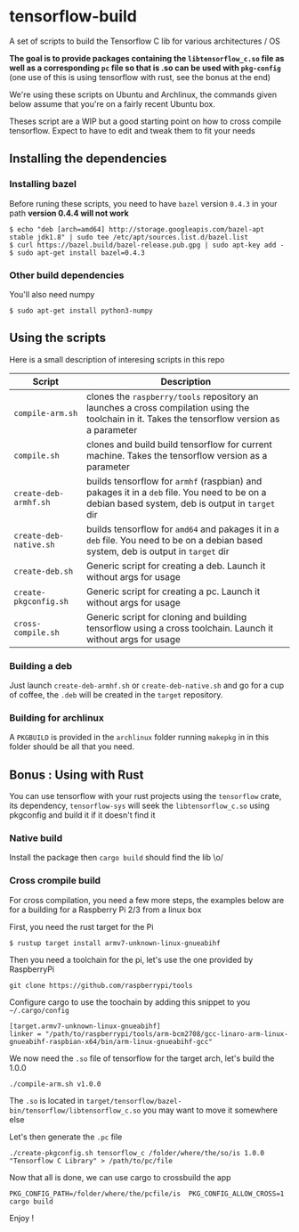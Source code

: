 # tensorflow-build

A set of scripts to build the Tensorflow C lib for various architectures / OS

**The goal is to provide packages containing the `libtensorflow_c.so` file as well as a corresponding `pc` file so that is .so can be used with `pkg-config`** (one use of this is using tensorflow with rust, see the bonus at the end)

We're using these scripts on Ubuntu and Archlinux, the commands given below assume that you're on a fairly recent Ubuntu box.

Theses script are a WIP but a good starting point on how to cross compile tensorflow. Expect to have to edit and tweak them to fit your needs 

## Installing the dependencies

### Installing bazel
Before runing these scripts, you need to have `bazel` version `0.4.3` in your path **version 0.4.4 will not work** 

```
$ echo "deb [arch=amd64] http://storage.googleapis.com/bazel-apt stable jdk1.8" | sudo tee /etc/apt/sources.list.d/bazel.list
$ curl https://bazel.build/bazel-release.pub.gpg | sudo apt-key add -
$ sudo apt-get install bazel=0.4.3
```

### Other build dependencies

You'll also need numpy 

```
$ sudo apt-get install python3-numpy
```

## Using the scripts

Here is a small description of interesing scripts in this repo

Script | Description
--- | ---
`compile-arm.sh` | clones the `raspberry/tools` repository an launches a cross compilation using the toolchain in it. Takes the tensorflow version as a parameter
`compile.sh` | clones and build build tensorflow for current machine. Takes the tensorflow version as a parameter
`create-deb-armhf.sh` | builds tensorflow for `armhf` (raspbian) and pakages it in a `deb` file. You need to be on a debian based system, deb is output in `target` dir
`create-deb-native.sh` | builds tensorflow for `amd64` and pakages it in a `deb` file. You need to be on a debian based system, deb is output in `target` dir
`create-deb.sh` | Generic script for creating a deb. Launch it without args for usage
`create-pkgconfig.sh` | Generic script for creating a pc. Launch it without args for usage
`cross-compile.sh` | Generic script for cloning and building tensorflow using a cross toolchain. Launch it without args for usage

### Building a deb

Just launch `create-deb-armhf.sh` or `create-deb-native.sh` and go for a cup of coffee, the `.deb` will be created in the `target` repository.

### Building for archlinux

A `PKGBUILD` is provided in the `archlinux` folder running `makepkg` in in this folder should be all that you need.


## Bonus : Using with Rust

You can use tensorflow with your rust projects using the `tensorflow` crate, its dependency, `tensorflow-sys` will seek the `libtensorflow_c.so` using pkgconfig and build it if it doesn't find it

### Native build

Install the package then `cargo build` should find the lib \o/


### Cross crompile build

For cross compilation, you need a few more steps, the examples below are for a building for a Raspberry Pi 2/3 from a linux box

First, you need the rust target for the Pi

```
$ rustup target install armv7-unknown-linux-gnueabihf
```

Then you need a toolchain for the pi, let's use the one provided by RaspberryPi 

```
git clone https://github.com/raspberrypi/tools
```

Configure cargo to use the toochain by adding this snippet to you `~/.cargo/config`

```
[target.armv7-unknown-linux-gnueabihf]
linker = "/path/to/raspberrypi/tools/arm-bcm2708/gcc-linaro-arm-linux-gnueabihf-raspbian-x64/bin/arm-linux-gnueabihf-gcc"

```

We now need the `.so` file of tensorflow for the target arch, let's build the 1.0.0

```
./compile-arm.sh v1.0.0
```

The `.so` is located in `target/tensorflow/bazel-bin/tensorflow/libtensorflow_c.so` you may want to move it somewhere else

Let's then generate the `.pc` file

```
./create-pkgconfig.sh tensorflow_c /folder/where/the/so/is 1.0.0 "Tensorflow C Library" > /path/to/pc/file
```

Now that all is done, we can use cargo to crossbuild the app

```
PKG_CONFIG_PATH=/folder/where/the/pcfile/is  PKG_CONFIG_ALLOW_CROSS=1 cargo build
```

Enjoy !



